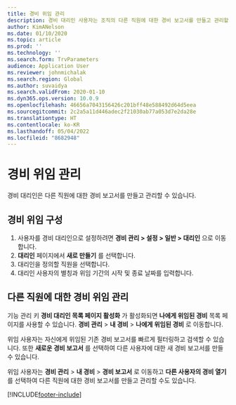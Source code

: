 ```yaml
---
title: 경비 위임 관리
description: 경비 대리인 사용자는 조직의 다른 직원에 대한 경비 보고서를 만들고 관리할 수 있습니다.
author: KimANelson
ms.date: 01/10/2020
ms.topic: article
ms.prod: ''
ms.technology: ''
ms.search.form: TrvParameters
audience: Application User
ms.reviewer: johnmichalak
ms.search.region: Global
ms.author: suvaidya
ms.search.validFrom: 2020-01-10
ms.dyn365.ops.version: 10.0.9
ms.openlocfilehash: 46656a7043156426c201bff48e588492d64d5eea
ms.sourcegitcommit: 2c2a5a11d446adec2f21030ab77a053d7e2da28e
ms.translationtype: HT
ms.contentlocale: ko-KR
ms.lasthandoff: 05/04/2022
ms.locfileid: "8682948"
---
```

# <a name="manage-expense-delegation"></a>경비 위임 관리

경비 대리인은 다른 직원에 대한 경비 보고서를 만들고 관리할 수 있습니다.

## <a name="configure-expense-delegation"></a>경비 위임 구성

1. 사용자를 경비 대리인으로 설정하려면 **경비 관리 > 설정 > 일반 > 대리인** 으로 이동합니다.
2. **대리인** 페이지에서 **새로 만들기** 를 선택합니다.
3. 대리인을 정의할 직원을 선택합니다. 
4. 대리인 사용자의 별칭과 위임 기간의 시작 및 종료 날짜를 입력합니다.

## <a name="manage-expense-delegation-for-another-employee"></a>다른 직원에 대한 경비 위임 관리

기능 관리 키 **경비 대리인 목록 페이지 활성화** 가 활성화되면 **나에게 위임된 경비** 목록 페이지를 사용할 수 있습니다. **경비 관리** > **내 경비** > **나에게 위임된 경비** 로 이동합니다.

위임 사용자는 자신에게 위임된 기존 경비 보고서를 빠르게 필터링하고 검색할 수 있습니다. 또한 **새로운 경비 보고서** 를 선택하여 다른 사용자에 대한 새 경비 보고서를 만들 수 있습니다.

위임 사용자는 **경비 관리** > **내 경비** > **경비 보고서** 로 이동하고 **다른 사용자의 경비 열기** 를 선택하여 다른 직원에 대한 경비 보고서를 만들고 관리할 수도 있습니다.


[!INCLUDE[footer-include](../includes/footer-banner.md)]